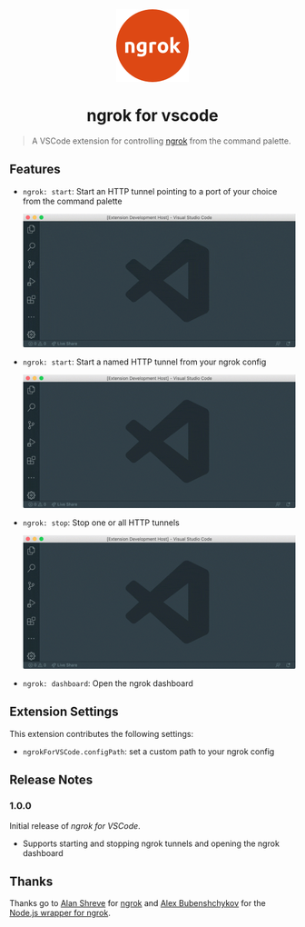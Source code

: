 <div style="text-align:center" align="center">
  <img src="images/icon.png" height="128" width="128">
  <h1>ngrok for vscode</h1>
</div>

> A VSCode extension for controlling [ngrok](https://ngrok.com/) from the command palette.

## Features

- `ngrok: start`: Start an HTTP tunnel pointing to a port of your choice from the command palette

  ![Open the command palette, type 'ngrok: start' and then type the port number](images/start.gif)

- `ngrok: start`: Start a named HTTP tunnel from your ngrok config

  ![Open the command palette, type 'ngrok: start' and choose the tunnel from your config.](images/start-named.gif)

- `ngrok: stop`: Stop one or all HTTP tunnels

  ![Open the command palette, type 'ngrok: stop' and choose the tunnel you want to stop, or choose 'All' to stop all tunnels](images/stop.gif)

- `ngrok: dashboard`: Open the ngrok dashboard

## Extension Settings

This extension contributes the following settings:

- `ngrokForVSCode.configPath`: set a custom path to your ngrok config

## Release Notes

### 1.0.0

Initial release of _ngrok for VSCode_.

- Supports starting and stopping ngrok tunnels and opening the ngrok dashboard

## Thanks

Thanks go to [Alan Shreve](https://github.com/inconshreveable) for [ngrok](https://ngrok.com) and [Alex Bubenshchykov](https://github.com/bubenshchykov) for the [Node.js wrapper for ngrok](https://github.com/bubenshchykov/ngrok).
